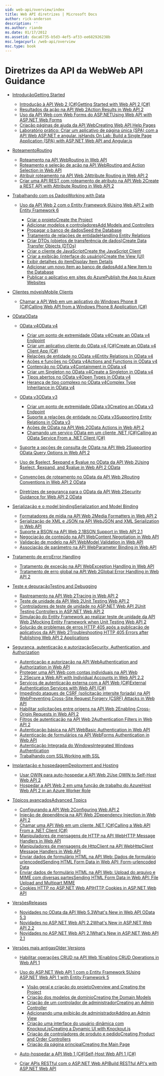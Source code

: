 ```yaml
---
uid: web-api/overview/index
title: Web API diretrizes | Microsoft Docs
author: rick-anderson
description: ''
ms.author: riande
ms.date: 01/17/2012
ms.assetid: daca6735-b5d3-4ef5-af33-ee682926238b
msc.legacyurl: /web-api/overview
msc.type: book
---
```

<a name="web-api-guidance"></a><span data-ttu-id="4e94c-102">Diretrizes da API da Web</span><span class="sxs-lookup"><span data-stu-id="4e94c-102">Web API Guidance</span></span>
====================
- [<span data-ttu-id="4e94c-103">Introdução</span><span class="sxs-lookup"><span data-stu-id="4e94c-103">Getting Started</span></span>](getting-started-with-aspnet-web-api/index.md)

    - [<span data-ttu-id="4e94c-104">Introdução à API Web 2 (C#)</span><span class="sxs-lookup"><span data-stu-id="4e94c-104">Getting Started with Web API 2 (C#)</span></span>](getting-started-with-aspnet-web-api/tutorial-your-first-web-api.md)
    - [<span data-ttu-id="4e94c-105">Resultados da ação na API Web 2</span><span class="sxs-lookup"><span data-stu-id="4e94c-105">Action Results in Web API 2</span></span>](getting-started-with-aspnet-web-api/action-results.md)
    - [<span data-ttu-id="4e94c-106">Uso da API Web com Web Forms do ASP.NET</span><span class="sxs-lookup"><span data-stu-id="4e94c-106">Using Web API with ASP.NET Web Forms</span></span>](getting-started-with-aspnet-web-api/using-web-api-with-aspnet-web-forms.md)
    - [<span data-ttu-id="4e94c-107">Criação páginas de ajuda da API Web</span><span class="sxs-lookup"><span data-stu-id="4e94c-107">Creating Web API Help Pages</span></span>](getting-started-with-aspnet-web-api/creating-api-help-pages.md)
    - [<span data-ttu-id="4e94c-108">Laboratório prático: Criar um aplicativo de página única (SPA) com a API Web ASP.NET e angular. js</span><span class="sxs-lookup"><span data-stu-id="4e94c-108">Hands On Lab: Build a Single Page Application (SPA) with ASP.NET Web API and Angular.js</span></span>](getting-started-with-aspnet-web-api/build-a-single-page-application-spa-with-aspnet-web-api-and-angularjs.md)
- [<span data-ttu-id="4e94c-109">Roteamento</span><span class="sxs-lookup"><span data-stu-id="4e94c-109">Routing</span></span>](web-api-routing-and-actions/index.md)

    - [<span data-ttu-id="4e94c-110">Roteamento na API Web</span><span class="sxs-lookup"><span data-stu-id="4e94c-110">Routing in Web API</span></span>](web-api-routing-and-actions/routing-in-aspnet-web-api.md)
    - [<span data-ttu-id="4e94c-111">Roteamento e seleção de ação na API Web</span><span class="sxs-lookup"><span data-stu-id="4e94c-111">Routing and Action Selection in Web API</span></span>](web-api-routing-and-actions/routing-and-action-selection.md)
    - [<span data-ttu-id="4e94c-112">Atribuir roteamento na API Web 2</span><span class="sxs-lookup"><span data-stu-id="4e94c-112">Attribute Routing in Web API 2</span></span>](web-api-routing-and-actions/attribute-routing-in-web-api-2.md)
    - [<span data-ttu-id="4e94c-113">Criar uma API REST com roteamento de atributo na API Web 2</span><span class="sxs-lookup"><span data-stu-id="4e94c-113">Create a REST API with Attribute Routing in Web API 2</span></span>](web-api-routing-and-actions/create-a-rest-api-with-attribute-routing.md)
- [<span data-ttu-id="4e94c-114">Trabalhando com os Dados</span><span class="sxs-lookup"><span data-stu-id="4e94c-114">Working with Data</span></span>](data/index.md)

    - [<span data-ttu-id="4e94c-115">Uso da API Web 2 com o Entity Framework 6</span><span class="sxs-lookup"><span data-stu-id="4e94c-115">Using Web API 2 with Entity Framework 6</span></span>](data/using-web-api-with-entity-framework/index.md)

        - [<span data-ttu-id="4e94c-116">Criar o projeto</span><span class="sxs-lookup"><span data-stu-id="4e94c-116">Create the Project</span></span>](data/using-web-api-with-entity-framework/part-1.md)
        - [<span data-ttu-id="4e94c-117">Adicionar modelos e controladores</span><span class="sxs-lookup"><span data-stu-id="4e94c-117">Add Models and Controllers</span></span>](data/using-web-api-with-entity-framework/part-2.md)
        - [<span data-ttu-id="4e94c-118">Propagar o banco de dados</span><span class="sxs-lookup"><span data-stu-id="4e94c-118">Seed the Database</span></span>](data/using-web-api-with-entity-framework/part-3.md)
        - [<span data-ttu-id="4e94c-119">Tratamento de relações de entidade</span><span class="sxs-lookup"><span data-stu-id="4e94c-119">Handling Entity Relations</span></span>](data/using-web-api-with-entity-framework/part-4.md)
        - [<span data-ttu-id="4e94c-120">Criar DTOs (objetos de transferência de dados)</span><span class="sxs-lookup"><span data-stu-id="4e94c-120">Create Data Transfer Objects (DTOs)</span></span>](data/using-web-api-with-entity-framework/part-5.md)
        - [<span data-ttu-id="4e94c-121">Criar o cliente de JavaScript</span><span class="sxs-lookup"><span data-stu-id="4e94c-121">Create the JavaScript Client</span></span>](data/using-web-api-with-entity-framework/part-6.md)
        - [<span data-ttu-id="4e94c-122">Criar a exibição (interface do usuário)</span><span class="sxs-lookup"><span data-stu-id="4e94c-122">Create the View (UI)</span></span>](data/using-web-api-with-entity-framework/part-7.md)
        - [<span data-ttu-id="4e94c-123">Exibir detalhes do item</span><span class="sxs-lookup"><span data-stu-id="4e94c-123">Display Item Details</span></span>](data/using-web-api-with-entity-framework/part-8.md)
        - [<span data-ttu-id="4e94c-124">Adicionar um novo item ao banco de dados</span><span class="sxs-lookup"><span data-stu-id="4e94c-124">Add a New Item to the Database</span></span>](data/using-web-api-with-entity-framework/part-9.md)
        - [<span data-ttu-id="4e94c-125">Publicar o aplicativo em sites do Azure</span><span class="sxs-lookup"><span data-stu-id="4e94c-125">Publish the App to Azure Websites</span></span>](data/using-web-api-with-entity-framework/part-10.md)
- [<span data-ttu-id="4e94c-126">Clientes móveis</span><span class="sxs-lookup"><span data-stu-id="4e94c-126">Mobile Clients</span></span>](mobile-clients/index.md)

    - [<span data-ttu-id="4e94c-127">Chamar a API Web em um aplicativo do Windows Phone 8 (C#)</span><span class="sxs-lookup"><span data-stu-id="4e94c-127">Calling Web API from a Windows Phone 8 Application (C#)</span></span>](mobile-clients/calling-web-api-from-a-windows-phone-8-application.md)
- [<span data-ttu-id="4e94c-128">OData</span><span class="sxs-lookup"><span data-stu-id="4e94c-128">OData</span></span>](odata-support-in-aspnet-web-api/index.md)

    - [<span data-ttu-id="4e94c-129">OData v4</span><span class="sxs-lookup"><span data-stu-id="4e94c-129">OData v4</span></span>](odata-support-in-aspnet-web-api/odata-v4/index.md)

        - [<span data-ttu-id="4e94c-130">Criar um ponto de extremidade OData v4</span><span class="sxs-lookup"><span data-stu-id="4e94c-130">Create an OData v4 Endpoint</span></span>](odata-support-in-aspnet-web-api/odata-v4/create-an-odata-v4-endpoint.md)
        - [<span data-ttu-id="4e94c-131">Criar um aplicativo cliente do OData v4 (C#)</span><span class="sxs-lookup"><span data-stu-id="4e94c-131">Create an OData v4 Client App (C#)</span></span>](odata-support-in-aspnet-web-api/odata-v4/create-an-odata-v4-client-app.md)
        - [<span data-ttu-id="4e94c-132">Relações de entidade no OData v4</span><span class="sxs-lookup"><span data-stu-id="4e94c-132">Entity Relations in OData v4</span></span>](odata-support-in-aspnet-web-api/odata-v4/entity-relations-in-odata-v4.md)
        - [<span data-ttu-id="4e94c-133">Ações e funções no OData v4</span><span class="sxs-lookup"><span data-stu-id="4e94c-133">Actions and Functions in OData v4</span></span>](odata-support-in-aspnet-web-api/odata-v4/odata-actions-and-functions.md)
        - [<span data-ttu-id="4e94c-134">Contenção no OData v4</span><span class="sxs-lookup"><span data-stu-id="4e94c-134">Containment in OData v4</span></span>](odata-support-in-aspnet-web-api/odata-v4/odata-containment-in-web-api-22.md)
        - [<span data-ttu-id="4e94c-135">Criar um Singleton no OData v4</span><span class="sxs-lookup"><span data-stu-id="4e94c-135">Create a Singleton in OData v4</span></span>](odata-support-in-aspnet-web-api/odata-v4/using-a-singleton-in-an-odata-endpoint-in-web-api-22.md)
        - [<span data-ttu-id="4e94c-136">Tipos abertos no OData v4</span><span class="sxs-lookup"><span data-stu-id="4e94c-136">Open Types in OData v4</span></span>](odata-support-in-aspnet-web-api/odata-v4/use-open-types-in-odata-v4.md)
        - [<span data-ttu-id="4e94c-137">Herança de tipo complexo no OData v4</span><span class="sxs-lookup"><span data-stu-id="4e94c-137">Complex Type Inheritance in OData v4</span></span>](odata-support-in-aspnet-web-api/odata-v4/complex-type-inheritance-in-odata-v4.md)
    - [<span data-ttu-id="4e94c-138">OData v3</span><span class="sxs-lookup"><span data-stu-id="4e94c-138">OData v3</span></span>](odata-support-in-aspnet-web-api/odata-v3/index.md)

        - [<span data-ttu-id="4e94c-139">Criar um ponto de extremidade OData v3</span><span class="sxs-lookup"><span data-stu-id="4e94c-139">Creating an OData v3 Endpoint</span></span>](odata-support-in-aspnet-web-api/odata-v3/creating-an-odata-endpoint.md)
        - [<span data-ttu-id="4e94c-140">Suporte a relações de entidade no OData v3</span><span class="sxs-lookup"><span data-stu-id="4e94c-140">Supporting Entity Relations in OData v3</span></span>](odata-support-in-aspnet-web-api/odata-v3/working-with-entity-relations.md)
        - [<span data-ttu-id="4e94c-141">Ações de OData na API Web 2</span><span class="sxs-lookup"><span data-stu-id="4e94c-141">OData Actions in Web API 2</span></span>](odata-support-in-aspnet-web-api/odata-v3/odata-actions.md)
        - [<span data-ttu-id="4e94c-142">Chamando um serviço OData em um cliente .NET (C#)</span><span class="sxs-lookup"><span data-stu-id="4e94c-142">Calling an OData Service From a .NET Client (C#)</span></span>](odata-support-in-aspnet-web-api/odata-v3/calling-an-odata-service-from-a-net-client.md)
    - [<span data-ttu-id="4e94c-143">Suporte a opções de consulta de OData na API Web 2</span><span class="sxs-lookup"><span data-stu-id="4e94c-143">Supporting OData Query Options in Web API 2</span></span>](odata-support-in-aspnet-web-api/supporting-odata-query-options.md)
    - [<span data-ttu-id="4e94c-144">Uso de $select, $expand e $value no OData da API Web 2</span><span class="sxs-lookup"><span data-stu-id="4e94c-144">Using $select, $expand, and $value in Web API 2 OData</span></span>](odata-support-in-aspnet-web-api/using-select-expand-and-value.md)
    - [<span data-ttu-id="4e94c-145">Convenções de roteamento no OData da API Web 2</span><span class="sxs-lookup"><span data-stu-id="4e94c-145">Routing Conventions in Web API 2 OData</span></span>](odata-support-in-aspnet-web-api/odata-routing-conventions.md)
    - [<span data-ttu-id="4e94c-146">Diretrizes de segurança para o OData da API Web 2</span><span class="sxs-lookup"><span data-stu-id="4e94c-146">Security Guidance for Web API 2 OData</span></span>](odata-support-in-aspnet-web-api/odata-security-guidance.md)
- [<span data-ttu-id="4e94c-147">Serialização e o model binding</span><span class="sxs-lookup"><span data-stu-id="4e94c-147">Serialization and Model Binding</span></span>](formats-and-model-binding/index.md)

    - [<span data-ttu-id="4e94c-148">Formatadores de mídia na API Web 2</span><span class="sxs-lookup"><span data-stu-id="4e94c-148">Media Formatters in Web API 2</span></span>](formats-and-model-binding/media-formatters.md)
    - [<span data-ttu-id="4e94c-149">Serialização de XML e JSON na API Web</span><span class="sxs-lookup"><span data-stu-id="4e94c-149">JSON and XML Serialization in Web API</span></span>](formats-and-model-binding/json-and-xml-serialization.md)
    - [<span data-ttu-id="4e94c-150">Suporte a BSON na API Web 2.1</span><span class="sxs-lookup"><span data-stu-id="4e94c-150">BSON Support in Web API 2.1</span></span>](formats-and-model-binding/bson-support-in-web-api-21.md)
    - [<span data-ttu-id="4e94c-151">Negociação de conteúdo na API Web</span><span class="sxs-lookup"><span data-stu-id="4e94c-151">Content Negotiation in Web API</span></span>](formats-and-model-binding/content-negotiation.md)
    - [<span data-ttu-id="4e94c-152">Validação de modelo na API Web</span><span class="sxs-lookup"><span data-stu-id="4e94c-152">Model Validation in Web API</span></span>](formats-and-model-binding/model-validation-in-aspnet-web-api.md)
    - [<span data-ttu-id="4e94c-153">Associação de parâmetro na API Web</span><span class="sxs-lookup"><span data-stu-id="4e94c-153">Parameter Binding in Web API</span></span>](formats-and-model-binding/parameter-binding-in-aspnet-web-api.md)
- [<span data-ttu-id="4e94c-154">Tratamento de erro</span><span class="sxs-lookup"><span data-stu-id="4e94c-154">Error Handling</span></span>](error-handling/index.md)

    - [<span data-ttu-id="4e94c-155">Tratamento de exceção na API Web</span><span class="sxs-lookup"><span data-stu-id="4e94c-155">Exception Handling in Web API</span></span>](error-handling/exception-handling.md)
    - [<span data-ttu-id="4e94c-156">Tratamento de erro global na API Web 2</span><span class="sxs-lookup"><span data-stu-id="4e94c-156">Global Error Handling in Web API 2</span></span>](error-handling/web-api-global-error-handling.md)
- [<span data-ttu-id="4e94c-157">Teste e depuração</span><span class="sxs-lookup"><span data-stu-id="4e94c-157">Testing and Debugging</span></span>](testing-and-debugging/index.md)

    - [<span data-ttu-id="4e94c-158">Rastreamento na API Web 2</span><span class="sxs-lookup"><span data-stu-id="4e94c-158">Tracing in Web API 2</span></span>](testing-and-debugging/tracing-in-aspnet-web-api.md)
    - [<span data-ttu-id="4e94c-159">Teste de unidade da API Web 2</span><span class="sxs-lookup"><span data-stu-id="4e94c-159">Unit Testing Web API 2</span></span>](testing-and-debugging/unit-testing-with-aspnet-web-api.md)
    - [<span data-ttu-id="4e94c-160">Controladores de teste de unidade no ASP.NET Web API 2</span><span class="sxs-lookup"><span data-stu-id="4e94c-160">Unit Testing Controllers in ASP.NET Web API 2</span></span>](testing-and-debugging/unit-testing-controllers-in-web-api.md)
    - [<span data-ttu-id="4e94c-161">Simulação do Entity Framework ao realizar teste de unidade da API Web 2</span><span class="sxs-lookup"><span data-stu-id="4e94c-161">Mocking Entity Framework when Unit Testing Web API 2</span></span>](testing-and-debugging/mocking-entity-framework-when-unit-testing-aspnet-web-api-2.md)
    - [<span data-ttu-id="4e94c-162">Solução de problemas de erros HTTP 405 após a publicação de aplicativos da API Web 2</span><span class="sxs-lookup"><span data-stu-id="4e94c-162">Troubleshooting HTTP 405 Errors after Publishing Web API 2 Applications</span></span>](testing-and-debugging/troubleshooting-http-405-errors-after-publishing-web-api-applications.md)
- [<span data-ttu-id="4e94c-163">Segurança, autenticação e autorização</span><span class="sxs-lookup"><span data-stu-id="4e94c-163">Security, Authentication, and Authorization</span></span>](security/index.md)

    - [<span data-ttu-id="4e94c-164">Autenticação e autorização na API Web</span><span class="sxs-lookup"><span data-stu-id="4e94c-164">Authentication and Authorization in Web API</span></span>](security/authentication-and-authorization-in-aspnet-web-api.md)
    - [<span data-ttu-id="4e94c-165">Proteger uma API Web com contas individuais na API Web 2.2</span><span class="sxs-lookup"><span data-stu-id="4e94c-165">Secure a Web API with Individual Accounts in Web API 2.2</span></span>](security/individual-accounts-in-web-api.md)
    - [<span data-ttu-id="4e94c-166">Serviços de autenticação externa com a API Web (C#)</span><span class="sxs-lookup"><span data-stu-id="4e94c-166">External Authentication Services with Web API (C#)</span></span>](security/external-authentication-services.md)
    - [<span data-ttu-id="4e94c-167">Impedindo ataques de CSRF (solicitação intersite forjada) na API Web</span><span class="sxs-lookup"><span data-stu-id="4e94c-167">Preventing Cross-Site Request Forgery (CSRF) Attacks in Web API</span></span>](security/preventing-cross-site-request-forgery-csrf-attacks.md)
    - [<span data-ttu-id="4e94c-168">Habilitar solicitações entre origens na API Web 2</span><span class="sxs-lookup"><span data-stu-id="4e94c-168">Enabling Cross-Origin Requests in Web API 2</span></span>](security/enabling-cross-origin-requests-in-web-api.md)
    - [<span data-ttu-id="4e94c-169">Filtros de autenticação na API Web 2</span><span class="sxs-lookup"><span data-stu-id="4e94c-169">Authentication Filters in Web API 2</span></span>](security/authentication-filters.md)
    - [<span data-ttu-id="4e94c-170">Autenticação básica na API Web</span><span class="sxs-lookup"><span data-stu-id="4e94c-170">Basic Authentication in Web API</span></span>](security/basic-authentication.md)
    - [<span data-ttu-id="4e94c-171">Autenticação de formulários na API Web</span><span class="sxs-lookup"><span data-stu-id="4e94c-171">Forms Authentication in Web API</span></span>](security/forms-authentication.md)
    - [<span data-ttu-id="4e94c-172">Autenticação Integrada do Windows</span><span class="sxs-lookup"><span data-stu-id="4e94c-172">Integrated Windows Authentication</span></span>](security/integrated-windows-authentication.md)
    - [<span data-ttu-id="4e94c-173">Trabalhando com SSL</span><span class="sxs-lookup"><span data-stu-id="4e94c-173">Working with SSL</span></span>](security/working-with-ssl-in-web-api.md)
- [<span data-ttu-id="4e94c-174">Implantação e hospedagem</span><span class="sxs-lookup"><span data-stu-id="4e94c-174">Deployment and Hosting</span></span>](hosting-aspnet-web-api/index.md)

    - [<span data-ttu-id="4e94c-175">Usar OWIN para auto-hospedar a API Web 2</span><span class="sxs-lookup"><span data-stu-id="4e94c-175">Use OWIN to Self-Host Web API 2</span></span>](hosting-aspnet-web-api/use-owin-to-self-host-web-api.md)
    - [<span data-ttu-id="4e94c-176">Hospedar a API Web 2 em uma função de trabalho do Azure</span><span class="sxs-lookup"><span data-stu-id="4e94c-176">Host Web API 2 in an Azure Worker Role</span></span>](hosting-aspnet-web-api/host-aspnet-web-api-in-an-azure-worker-role.md)
- [<span data-ttu-id="4e94c-177">Tópicos avançados</span><span class="sxs-lookup"><span data-stu-id="4e94c-177">Advanced Topics</span></span>](advanced/index.md)

    - [<span data-ttu-id="4e94c-178">Configurando a API Web 2</span><span class="sxs-lookup"><span data-stu-id="4e94c-178">Configuring Web API 2</span></span>](advanced/configuring-aspnet-web-api.md)
    - [<span data-ttu-id="4e94c-179">Injeção de dependência na API Web 2</span><span class="sxs-lookup"><span data-stu-id="4e94c-179">Dependency Injection in Web API 2</span></span>](advanced/dependency-injection.md)
    - [<span data-ttu-id="4e94c-180">Chamar uma API Web em um cliente .NET (C#)</span><span class="sxs-lookup"><span data-stu-id="4e94c-180">Calling a Web API From a .NET Client (C#)</span></span>](advanced/calling-a-web-api-from-a-net-client.md)
    - [<span data-ttu-id="4e94c-181">Manipuladores de mensagens de HTTP na API Web</span><span class="sxs-lookup"><span data-stu-id="4e94c-181">HTTP Message Handlers in Web API</span></span>](advanced/http-message-handlers.md)
    - [<span data-ttu-id="4e94c-182">Manipuladores de mensagens de HttpClient na API Web</span><span class="sxs-lookup"><span data-stu-id="4e94c-182">HttpClient Message Handlers in Web API</span></span>](advanced/httpclient-message-handlers.md)
    - [<span data-ttu-id="4e94c-183">Enviar dados de formulário HTML na API Web: Dados de formulário urlencoded</span><span class="sxs-lookup"><span data-stu-id="4e94c-183">Sending HTML Form Data in Web API: Form-urlencoded Data</span></span>](advanced/sending-html-form-data-part-1.md)
    - [<span data-ttu-id="4e94c-184">Enviar dados de formulário HTML na API Web: Upload do arquivo e MIME com diversas partes</span><span class="sxs-lookup"><span data-stu-id="4e94c-184">Sending HTML Form Data in Web API: File Upload and Multipart MIME</span></span>](advanced/sending-html-form-data-part-2.md)
    - [<span data-ttu-id="4e94c-185">Cookies HTTP no ASP.NET Web API</span><span class="sxs-lookup"><span data-stu-id="4e94c-185">HTTP Cookies in ASP.NET Web API</span></span>](advanced/http-cookies.md)
- [<span data-ttu-id="4e94c-186">Versões</span><span class="sxs-lookup"><span data-stu-id="4e94c-186">Releases</span></span>](releases/index.md)

    - [<span data-ttu-id="4e94c-187">Novidades no OData da API Web 5.3</span><span class="sxs-lookup"><span data-stu-id="4e94c-187">What's New in Web API OData 5.3</span></span>](releases/whats-new-in-aspnet-web-api-odata-53.md)
    - [<span data-ttu-id="4e94c-188">Novidades no ASP.NET Web API 2.2</span><span class="sxs-lookup"><span data-stu-id="4e94c-188">What's New in ASP.NET Web API 2.2</span></span>](releases/whats-new-in-aspnet-web-api-22.md)
    - [<span data-ttu-id="4e94c-189">Novidades no ASP.NET Web API 2.1</span><span class="sxs-lookup"><span data-stu-id="4e94c-189">What's New in ASP.NET Web API 2.1</span></span>](releases/whats-new-in-aspnet-web-api-21.md)
- [<span data-ttu-id="4e94c-190">Versões mais antigas</span><span class="sxs-lookup"><span data-stu-id="4e94c-190">Older Versions</span></span>](older-versions/index.md)

    - [<span data-ttu-id="4e94c-191">Habilitar operações CRUD na API Web 1</span><span class="sxs-lookup"><span data-stu-id="4e94c-191">Enabling CRUD Operations in Web API 1</span></span>](older-versions/creating-a-web-api-that-supports-crud-operations.md)
    - [<span data-ttu-id="4e94c-192">Uso do ASP.NET Web API 1 com o Entity Framework 5</span><span class="sxs-lookup"><span data-stu-id="4e94c-192">Using ASP.NET Web API 1 with Entity Framework 5</span></span>](older-versions/using-web-api-1-with-entity-framework-5/index.md)

        - [<span data-ttu-id="4e94c-193">Visão geral e criação do projeto</span><span class="sxs-lookup"><span data-stu-id="4e94c-193">Overview and Creating the Project</span></span>](older-versions/using-web-api-1-with-entity-framework-5/using-web-api-with-entity-framework-part-1.md)
        - [<span data-ttu-id="4e94c-194">Criação dos modelos de domínio</span><span class="sxs-lookup"><span data-stu-id="4e94c-194">Creating the Domain Models</span></span>](older-versions/using-web-api-1-with-entity-framework-5/using-web-api-with-entity-framework-part-2.md)
        - [<span data-ttu-id="4e94c-195">Criação de um controlador de administrador</span><span class="sxs-lookup"><span data-stu-id="4e94c-195">Creating an Admin Controller</span></span>](older-versions/using-web-api-1-with-entity-framework-5/using-web-api-with-entity-framework-part-3.md)
        - [<span data-ttu-id="4e94c-196">Adicionando uma exibição de administrador</span><span class="sxs-lookup"><span data-stu-id="4e94c-196">Adding an Admin View</span></span>](older-versions/using-web-api-1-with-entity-framework-5/using-web-api-with-entity-framework-part-4.md)
        - [<span data-ttu-id="4e94c-197">Criação uma interface do usuário dinâmica com Knockout.js</span><span class="sxs-lookup"><span data-stu-id="4e94c-197">Creating a Dynamic UI with Knockout.js</span></span>](older-versions/using-web-api-1-with-entity-framework-5/using-web-api-with-entity-framework-part-5.md)
        - [<span data-ttu-id="4e94c-198">Criação de controladores de produto e pedido</span><span class="sxs-lookup"><span data-stu-id="4e94c-198">Creating Product and Order Controllers</span></span>](older-versions/using-web-api-1-with-entity-framework-5/using-web-api-with-entity-framework-part-6.md)
        - [<span data-ttu-id="4e94c-199">Criação da página principal</span><span class="sxs-lookup"><span data-stu-id="4e94c-199">Creating the Main Page</span></span>](older-versions/using-web-api-1-with-entity-framework-5/using-web-api-with-entity-framework-part-7.md)
    - [<span data-ttu-id="4e94c-200">Auto-hospedar a API Web 1 (C#)</span><span class="sxs-lookup"><span data-stu-id="4e94c-200">Self-Host Web API 1 (C#)</span></span>](older-versions/self-host-a-web-api.md)
    - [<span data-ttu-id="4e94c-201">Criar APIs RESTful com o ASP.NET Web API</span><span class="sxs-lookup"><span data-stu-id="4e94c-201">Build RESTful API's with ASP.NET Web API</span></span>](older-versions/build-restful-apis-with-aspnet-web-api.md)

